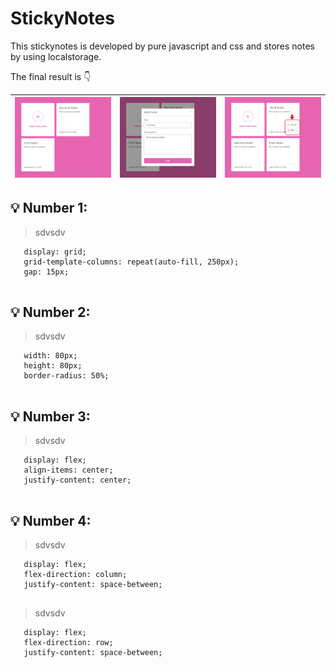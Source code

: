 # **StickyNotes**

This stickynotes is developed by pure javascript and css and stores notes by using localstorage.

The final result is 👇




|![Final result](https://github.com/zeinabkalanaki/JS-StickyNotes/raw/main/images/0.png?raw=true)| ![Addinge new note by a popup](https://github.com/zeinabkalanaki/JS-StickyNotes/raw/main/images/1.png?raw=true)|![Editing and deleting a note](https://github.com/zeinabkalanaki/JS-StickyNotes/raw/main/images/2.png?raw=true)
|--|--|--|




## 💡 Number 1:
 > sdvsdv
 
 ```
    display: grid;
    grid-template-columns: repeat(auto-fill, 250px);
    gap: 15px;
    
```
## 💡 Number 2:
 > sdvsdv
 
 ```
    width: 80px;
    height: 80px;
    border-radius: 50%;
    
```
## 💡 Number 3:
 > sdvsdv
 
 ```
    display: flex;
    align-items: center;
    justify-content: center;
    
```
## 💡 Number 4:
 > sdvsdv
 
 ```
    display: flex;
    flex-direction: column;
    justify-content: space-between;
    
```

 > sdvsdv
 
 ```
    display: flex;
    flex-direction: row;
    justify-content: space-between;
    
```
